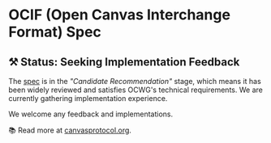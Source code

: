 # OCIF (Open Canvas Interchange Format) Spec

## ⚒️ Status: Seeking Implementation Feedback
The [spec](./spec/v0.5-draft/spec.md) is in the *"Candidate Recommendation"* stage, which means it has been widely reviewed and satisfies OCWG's technical requirements. We are currently gathering implementation experience.

We welcome any feedback and implementations.

📚 Read more at [canvasprotocol.org](https://canvasprotocol.org).
